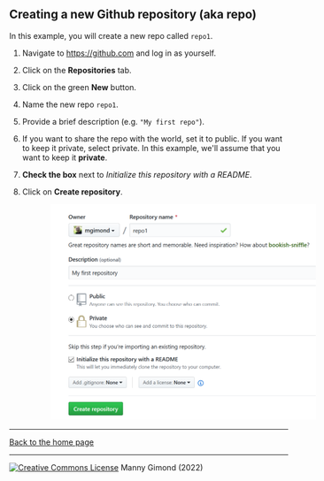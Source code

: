 ## Creating a new Github repository (aka repo)

In this example, you will create a new repo called `repo1`. 

1. Navigate to https://github.com and log in as yourself.
2. Click on the **Repositories** tab.
3. Click on the green **New** button.
4. Name the new repo `repo1`.
5. Provide a brief description (e.g. `"My first repo"`).
6. If you want to share the repo with the world, set it to public. If you want to keep it private, select private. In this example, we'll assume that you want to keep it **private**.
7. **Check the box** next to *Initialize this repository with a README*. 
8. Click on **Create repository**.

    <img src="img/create_new_repo.PNG" width="500px" hspace="50"/>


-----

[Back to the home page](index.html)

<div class="footer">
<hr/>
<a rel="license" href="https://creativecommons.org/licenses/by-nc/4.0/"><img alt="Creative Commons License" style="border-width:0" src="https://i.creativecommons.org/l/by-nc/4.0/80x15.png" /></a>  Manny Gimond (2022)
</br>
